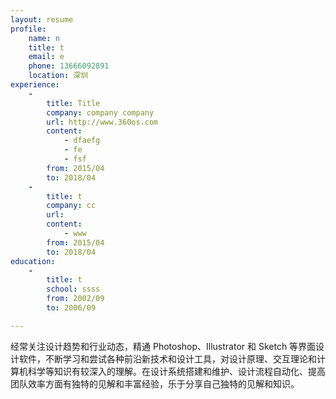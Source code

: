 ```yaml
---
layout: resume
profile:
    name: n
    title: t
    email: e
    phone: 13666092891
    location: 深圳
experience:
    -
        title: Title
        company: company company
        url: http://www.360os.com
        content:
            - dfaefg
            - fe
            - fsf
        from: 2015/04
        to: 2018/04
    -
        title: t
        company: cc
        url:
        content:
            - www
        from: 2015/04
        to: 2018/04
education:
    -
        title: t
        school: ssss
        from: 2002/09
        to: 2006/09

---
```


经常关注设计趋势和行业动态，精通 Photoshop、Illustrator 和 Sketch 等界面设计软件，不断学习和尝试各种前沿新技术和设计工具，对设计原理、交互理论和计算机科学等知识有较深入的理解。在设计系统搭建和维护、设计流程自动化、提高团队效率方面有独特的见解和丰富经验，乐于分享自己独特的见解和知识。

<!--
熟悉 Android / iOS 移动平台应用界面设计和规范。尤其在 Android 平台的系统界面定制及应用设计，资源输出和优化，不同设备的资源适配等方面有丰富经验，能够编写 Android 平台上的 XML 图像资源代码。在 macOS / Windows 等 PC 端或 Electron 等基于浏览器内核的应用界面设计上也所涉及。

熟悉 Web 端界面设计，擅长应用程序型、工具效率型、后台管理界面设计等。熟悉 HTML、CSS / SCSS、Javascript 编程等前端技术和自动构建流程，有大型网站 CSS 开发经验。

熟悉 Sketch 及其插件开发，已发布多个插件，并且在业内有较好的反响。在实际工作中，能够处理团队中遇到的各种疑难杂症，能够为日常工作或特殊业务开发相应的 Sketch 插件，从而提高团队工作效率。在日常工作中，也会使用 Node.js、Bash Shell 等编程语言开发设计工具或自动化处理设计工作。

熟悉 Git 版本控制系统、GitHub / GitLab 等程序及其相关工作方式和自动化流程。

设计作品：

- [be.net/ashung](https://www.behance.net/ashung)
- [dribbble.com/ashung](https://dribbble.com/ashung)

开源作品：

- [Automate Sketch](https://github.com/Ashung/Automate-Sketch) 让日常操作更高效的 Sketch 插件集合，在国外设计师中有较高使用量。
- [Android Res Export](https://github.com/Ashung/Android_Res_Export) 用于导出各类 Android 图像资源的 Sketch 插件，包括 输出各种尺寸 PNG 资源、输出应用启动图标、预览和输出点九资源、预览形状代码、色彩资源代码和矢量文件。
- [Swatches](https://github.com/Ashung/Sketch_Swatches) Sketch 色版插件。
- [HSL Color Picker](https://github.com/Ashung/HSL_Color_Picker) Sketch HSL 调色插件。
- [svg2vectordrawable](https://www.npmjs.com/package/svg2vectordrawable) Node.js 模块和命令行工具，用于批量将 SVG 转为 Android 的矢量资源。
-->
